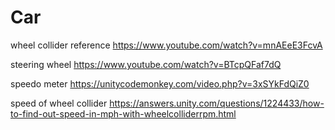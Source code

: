 # Car
wheel collider reference https://www.youtube.com/watch?v=mnAEeE3FcvA

steering wheel https://www.youtube.com/watch?v=BTcpQFaf7dQ

speedo meter https://unitycodemonkey.com/video.php?v=3xSYkFdQiZ0

speed of wheel collider https://answers.unity.com/questions/1224433/how-to-find-out-speed-in-mph-with-wheelcolliderrpm.html
